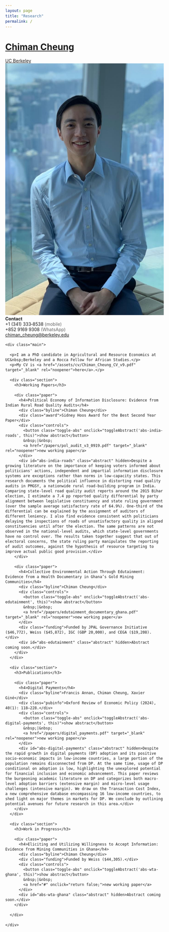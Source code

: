 ```yaml
---
layout: page
title: "Research"
permalink: /
---
```


<link rel="stylesheet" href="/assets/css/styles.css"/>

<div class="container">

  <div class="header">
    <h1><a href="/">Chiman Cheung</a></h1>
    <div class="affil"><a href="https://are.berkeley.edu/" target="_blank" rel="noopener">UC Berkeley</a></div>
  </div>

  <div class="grid">
    <div class="sidebar">
      <img src="/assets/img/headshot.jpg" alt="Headshot of Chiman Cheung">
      <div class="contact">
        <div><strong>Contact</strong></div>
        <div>+1 (341) 333‑8538 <span style="color:#666;">(mobile)</span></div>
        <div>+852 9169 9308 <span style="color:#666;">(WhatsApp)</span></div>
        <div><a href="mailto:chiman_cheung@berkeley.edu">chiman_cheung@berkeley.edu</a></div>
      </div>
    </div>

    <div class="main">

      <p>I am a PhD candidate in Agricultural and Resource Economics at UC&nbsp;Berkeley and a Rocca Fellow for African Studies.</p>
      <p>My CV is <a href="/assets/cv/Chiman_Cheung_CV_v9.pdf" target="_blank" rel="noopener">here</a>.</p>

      <div class="section">
        <h3>Working Papers</h3>

        <div class="paper">
          <h4>Political Economy of Information Disclosure: Evidence from Indian Rural Road Quality Audits</h4>
          <div class="byline">Chiman Cheung</div>
          <div class="award">Sidney Hoos Award for the Best Second Year Paper</div>
          <div class="controls">
            <button class="toggle-abs" onclick="toggleAbstract('abs-india-roads', this)">show abstract</button>
            &nbsp;|&nbsp;
            <a href="/papers/pol_audit_v3_0919.pdf" target="_blank" rel="noopener">new working paper</a>
          </div>
          <div id="abs-india-roads" class="abstract" hidden>Despite a growing literature on the importance of keeping voters informed about politicians' actions, independent and impartial information disclosure systems are exceptions rather than norms in low-capacity states. This research documents the political influence in distorting road quality audits in PMGSY, a nationwide rural road-building program in India. Comparing state-level road quality audit reports around the 2015 Bihar election, I estimate a 7.4 pp reported quality differential by party alignment between legislative constituency and state ruling government (over the sample average satisfactory rate of 64.9%). One-third of the differential can be explained by the assignment of auditors of different leniency. I also find evidence consistent with politicians delaying the inspections of roads of unsatisfactory quality in aligned constituencies until after the election. The same patterns are not observed in the national-level audits, which state-level governments have no control over. The results taken together suggest that out of electoral concerns, the state ruling party manipulates the reporting of audit outcomes, against the hypothesis of resource targeting to improve actual public good provision.</div>
        </div>

        <div class="paper">
          <h4>Collective Environmental Action Through Edutainment: Evidence from a Health Documentary in Ghana’s Gold Mining Communities</h4>
          <div class="byline">Chiman Cheung</div>
          <div class="controls">
            <button class="toggle-abs" onclick="toggleAbstract('abs-edutainment', this)">show abstract</button>
            &nbsp;|&nbsp;
            <a href="/papers/edutainment_documentary_ghana.pdf" target="_blank" rel="noopener">new working paper</a>
          </div>
          <div class="funding">Funded by JPAL Governance Initiative ($46,772), Weiss ($45,872), IGC (GBP 20,000), and CEGA ($19,208).</div>
          <div id="abs-edutainment" class="abstract" hidden>Abstract coming soon.</div>
        </div>
      </div>

      <div class="section">
        <h3>Publications</h3>

        <div class="paper">
          <h4>Digital Payments</h4>
          <div class="byline">Francis Annan, Chiman Cheung, Xavier Giné</div>
          <div class="pubinfo">Oxford Review of Economic Policy (2024), 40(1): 118–228.</div>
          <div class="controls">
            <button class="toggle-abs" onclick="toggleAbstract('abs-digital-payments', this)">show abstract</button>
            &nbsp;|&nbsp;
            <a href="/papers/digital_payments.pdf" target="_blank" rel="noopener">new working paper</a>
          </div>
          <div id="abs-digital-payments" class="abstract" hidden>Despite the rapid growth in digital payments (DP) adoption and its positive socio-economic impacts in low-income countries, a large portion of the population remains disconnected from DP. At the same time, usage of DP conditional on adoption is low, highlighting the unexplored potential for financial inclusion and economic advancement. This paper reviews the burgeoning academic literature on DP and categorizes both macro-level adoption barriers (extensive margin) and micro-level usage challenges (intensive margin). We draw on the Transaction Cost Index, a new comprehensive database encompassing 16 low-income countries, to shed light on major themes in markets for DP. We conclude by outlining potential avenues for future research in this area.</div>
        </div>
      </div>

      <div class="section">
        <h3>Work in Progress</h3>

        <div class="paper">
          <h4>Eliciting and Utilizing Willingness to Accept Information: Evidence from Mining Communities in Ghana</h4>
          <div class="byline">Chiman Cheung</div>
          <div class="funding">Funded by Weiss ($44,305).</div>
          <div class="controls">
            <button class="toggle-abs" onclick="toggleAbstract('abs-wta-ghana', this)">show abstract</button>
            &nbsp;|&nbsp;
            <a href="#" onclick="return false;">new working paper</a>
          </div>
          <div id="abs-wta-ghana" class="abstract" hidden>Abstract coming soon.</div>
        </div>

      </div>

    </div>
  </div>
</div>

<script src="/assets/js/toggle.js"></script>
